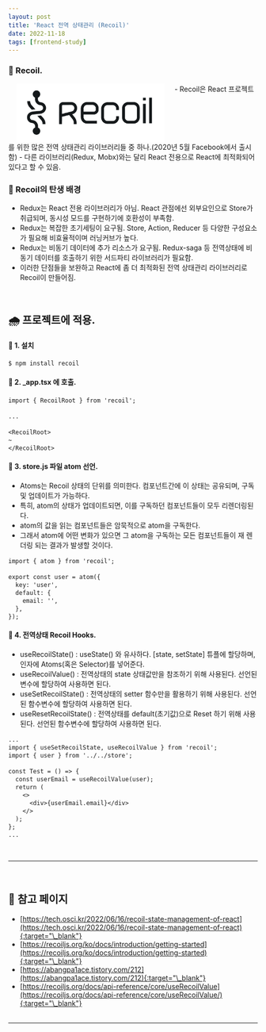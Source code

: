 ```yaml
---
layout: post
title: 'React 전역 상태관리 (Recoil)'
date: 2022-11-18
tags: [frontend-study]
---
```


### 🍧 Recoil.

<img src="../assets/images/post/img_20221118_01.png" alt="" style="width:90%; width:300px; margin: auto 1rem; vertical-align:top;" />
- Recoil은 React 프로젝트를 위한 많은 전역 상태관리 라이브러리들 중 하나.(2020년 5월 Facebook에서 출시함)
- 다른 라이브러리(Redux, Mobx)와는 달리 React 전용으로 React에 최적화되어 있다고 할 수 있음.

<br/>

### 🌸 Recoil의 탄생 배경

- Redux는 React 전용 라이브러리가 아님. React 관점에선 외부요인으로 Store가 취급되며, 동시성 모드를 구현하기에 호환성이 부족함.
- Redux는 복잡한 초기세팅이 요구됨. Store, Action, Reducer 등 다양한 구성요소가 필요해 비효율적이며 러닝커브가 높다.
- Redux는 비동기 데이터에 추가 리소스가 요구됨. Redux-saga 등 전역상태에 비동기 데이터를 호출하기 위한 서드파티 라이브러리가 필요함.
- 이러한 단점들을 보완하고 React에 좀 더 최적화된 전역 상태관리 라이브러리로 Recoil이 만들어짐.

<br/>

## 🌧 프로젝트에 적용.

#### 🍰 1. 설치

```tsx
$ npm install recoil
```

#### 🧁 2. \_app.tsx 에 호출.

```tsx
import { RecoilRoot } from 'recoil';

...

<RecoilRoot>
~
</RecoilRoot>
```

#### 🍮 3. store.js 파일 atom 선언.

- Atoms는 Recoil 상태의 단위를 의미한다. 컴포넌트간에 이 상태는 공유되며, 구독 및 업데이트가 가능하다.
- 특히, atom의 상태가 업데이트되면, 이를 구독하던 컴포넌트들이 모두 리렌더링된다.
- atom의 값을 읽는 컴포넌트들은 암묵적으로 atom을 구독한다.
- 그래서 atom에 어떤 변화가 있으면 그 atom을 구독하는 모든 컴포넌트들이 재 렌더링 되는 결과가 발생할 것이다.

```tsx
import { atom } from 'recoil';

export const user = atom({
  key: 'user',
  default: {
    email: '',
  },
});
```

#### 🍭 4. 전역상태 Recoil Hooks.

- useRecoilState() : useState() 와 유사하다. [state, setState] 튜플에 할당하며, 인자에 Atoms(혹은 Selector)를 넣어준다.
- useRecoilValue() : 전역상태의 state 상태값만을 참조하기 위해 사용된다. 선언된 변수에 할당하여 사용하면 된다.
- useSetRecoilState() : 전역상태의 setter 함수만을 활용하기 위해 사용된다. 선언된 함수변수에 할당하여 사용하면 된다.
- useResetRecoilState() : 전역상태를 default(초기값)으로 Reset 하기 위해 사용된다. 선언된 함수변수에 할당하여 사용하면 된다.

```tsx
...
import { useSetRecoilState, useRecoilValue } from 'recoil';
import { user } from '../../store';

const Test = () => {
  const userEmail = useRecoilValue(user);
  return (
    <>
      <div>{userEmail.email}</div>
    </>
  );
};
...
```

<br/>

---

<br/>

## 🎫 참고 페이지

- [https://tech.osci.kr/2022/06/16/recoil-state-management-of-react](https://tech.osci.kr/2022/06/16/recoil-state-management-of-react){:target="\_blank"}
- [https://recoiljs.org/ko/docs/introduction/getting-started](https://recoiljs.org/ko/docs/introduction/getting-started){:target="\_blank"}
- [https://abangpa1ace.tistory.com/212](https://abangpa1ace.tistory.com/212){:target="\_blank"}
- [https://recoiljs.org/docs/api-reference/core/useRecoilValue](https://recoiljs.org/docs/api-reference/core/useRecoilValue/){:target="\_blank"}
  <br/><br/>

---
